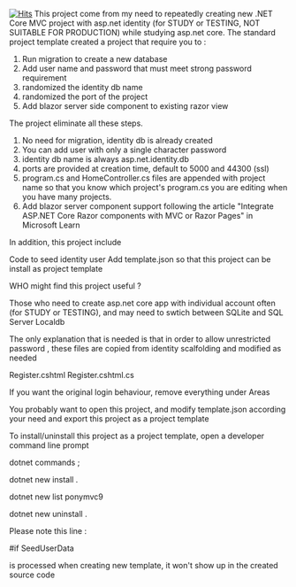 [![Hits](https://hits.seeyoufarm.com/api/count/incr/badge.svg?url=https%3A%2F%2Fgithub.com%2Fponyspeed888%2FMVC-Propject-Template&count_bg=%2379C83D&title_bg=%23555555&icon=&icon_color=%23E7E7E7&title=hits&edge_flat=false)](https://hits.seeyoufarm.com)
This project come from my need to repeatedly creating new .NET Core MVC project with asp.net identity (for STUDY or TESTING, NOT SUITABLE FOR PRODUCTION) while studying asp.net core.  The standard project template created a project that require you to :

1. Run migration to create a new database
2. Add user name and password that must meet strong password requirement
3. randomized the identity db name
4. randomized the port of the project
5. Add blazor server side component to existing razor view

The project eliminate all these steps.
1. No need for migration, identity db is already created
2. You can add user with only a single character password
3. identity db name is always asp.net.identity.db
4. ports are provided at creation time, default to 5000 and 44300 (ssl)
5. program.cs and HomeController.cs files are appended with project name so that you know which project's program.cs you are editing when you have many projects.
6. Add blazor server component support following the article "Integrate ASP.NET Core Razor components with MVC or Razor Pages" in Microsoft Learn

In addition, this project include 

Code to seed identity user
Add template.json so that this project can be install as project template




WHO might find this project useful ?

Those who need to create asp.net core app with individual account often (for STUDY or TESTING), and may need to swtich between SQLite and SQL Server Localdb


The only explanation that is needed is that in order to allow unrestricted password , these files are copied from identity scalfolding and modified as needed

Register.cshtml
Register.cshtml.cs

If you want the original login behaviour, remove everything under Areas

You probably want to open this project, and modify template.json according your need and export this project as a project template

To install/uninstall this project as a project template, open a developer command line prompt

dotnet commands ;

dotnet new install .

dotnet new list ponymvc9

dotnet new uninstall .





Please note this line :

#if SeedUserData

is processed when creating new template, it won't show up in the created source code








